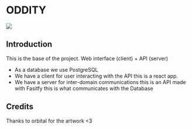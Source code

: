 # ODDITY
![](https://github.com/Lyr-7D1h/oddity/workflows/Test/badge.svg)

## Introduction

This is the base of the project. Web interface (client) + API (server)

- As a database we use PostgreSQL
- We have a client for user interacting with the API this is a react app.
- We have a server for inter-domain communications this is an API made with Fasitfy this is what communicates with the Database

## Credits
Thanks to orbital for the artwork <3

